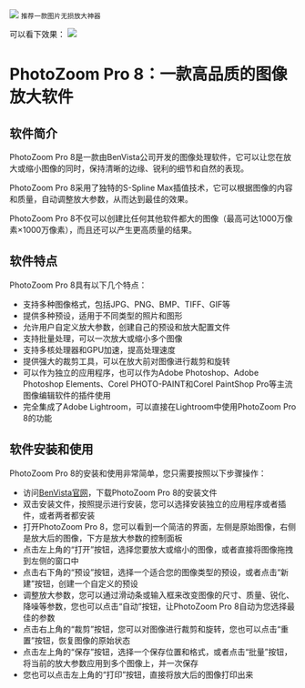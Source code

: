 <img src="/assets/image/240119-图片无损放大-1.png" style="max-width: 70%; height: auto;">
<small>推荐一款图片无损放大神器</small>


可以看下效果：
![](/assets/image/240119-图片无损放大-1.png)


# PhotoZoom Pro 8：一款高品质的图像放大软件

## 软件简介
PhotoZoom Pro 8是一款由BenVista公司开发的图像处理软件，它可以让您在放大或缩小图像的同时，保持清晰的边缘、锐利的细节和自然的表现。

PhotoZoom Pro 8采用了独特的S-Spline Max插值技术，它可以根据图像的内容和质量，自动调整放大参数，从而达到最佳的效果。

PhotoZoom Pro 8不仅可以创建比任何其他软件都大的图像（最高可达1000万像素×1000万像素），而且还可以产生更高质量的结果。

## 软件特点
PhotoZoom Pro 8具有以下几个特点：
- 支持多种图像格式，包括JPG、PNG、BMP、TIFF、GIF等
- 提供多种预设，适用于不同类型的照片和图形
- 允许用户自定义放大参数，创建自己的预设和放大配置文件
- 支持批量处理，可以一次放大或缩小多个图像
- 支持多核处理器和GPU加速，提高处理速度
- 提供强大的裁剪工具，可以在放大前对图像进行裁剪和旋转
- 可以作为独立的应用程序，也可以作为Adobe Photoshop、Adobe Photoshop Elements、Corel PHOTO-PAINT和Corel PaintShop Pro等主流图像编辑软件的插件使用
- 完全集成了Adobe Lightroom，可以直接在Lightroom中使用PhotoZoom Pro 8的功能

## 软件安装和使用
PhotoZoom Pro 8的安装和使用非常简单，您只需要按照以下步骤操作：
- 访问[BenVista官网](^1^)，下载PhotoZoom Pro 8的安装文件
- 双击安装文件，按照提示进行安装，您可以选择安装独立的应用程序或者插件，或者两者都安装
- 打开PhotoZoom Pro 8，您可以看到一个简洁的界面，左侧是原始图像，右侧是放大后的图像，下方是放大参数的控制面板
- 点击左上角的“打开”按钮，选择您要放大或缩小的图像，或者直接将图像拖拽到左侧的窗口中
- 点击右下角的“预设”按钮，选择一个适合您的图像类型的预设，或者点击“新建”按钮，创建一个自定义的预设
- 调整放大参数，您可以通过滑动条或输入框来改变图像的尺寸、质量、锐化、降噪等参数，您也可以点击“自动”按钮，让PhotoZoom Pro 8自动为您选择最佳的参数
- 点击右上角的“裁剪”按钮，您可以对图像进行裁剪和旋转，您也可以点击“重置”按钮，恢复图像的原始状态
- 点击左上角的“保存”按钮，选择一个保存位置和格式，或者点击“批量”按钮，将当前的放大参数应用到多个图像上，并一次保存
- 您也可以点击左上角的“打印”按钮，直接将放大后的图像打印出来

